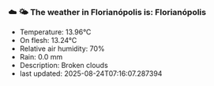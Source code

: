 ### ☁️ 🌤️  The weather in Florianópolis is: Florianópolis

- Temperature: 13.96°C
- On flesh: 13.24°C
- Relative air humidity: 70%
- Rain: 0.0 mm
- Description: Broken clouds
- last updated: 2025-08-24T07:16:07.287394
